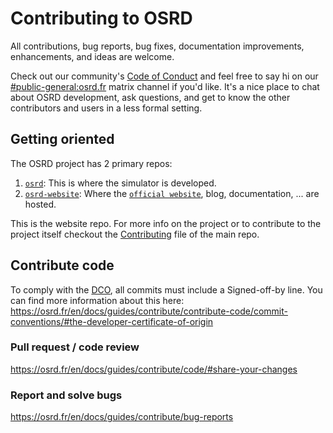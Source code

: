 # Contributing to OSRD

All contributions, bug reports, bug fixes, documentation improvements,
enhancements, and ideas are welcome.

Check out our community's [Code of Conduct](https://github.com/OpenRailAssociation/osrd/blob/dev/CODE_OF_CONDUCT.md)
and feel free to say hi on our [#public-general:osrd.fr](https://matrix.to/#/#public-general:osrd.fr)
matrix channel if you'd like. It's a nice place to chat about OSRD development,
ask questions, and get to know the other contributors and users in a less formal
setting.

## Getting oriented

The OSRD project has 2 primary repos:

1. [`osrd`](https://github.com/OpenRailAssociation/osrd): This is where the
simulator is developed.
2. [`osrd-website`](https://github.com/OpenRailAssociation/osrd-website): Where
the [`official website`](https://osrd.fr), blog, documentation, ... are hosted.

This is the website repo. For more info on the project or to contribute to the
project itself checkout the [Contributing](https://github.com/OpenRailAssociation/osrd/blob/dev/CONTRIBUTING.md)
file of the main repo.

## Contribute code

To comply with the [DCO](http://developercertificate.org/), all commits must
include a Signed-off-by line. You can find more information about this here:
https://osrd.fr/en/docs/guides/contribute/contribute-code/commit-conventions/#the-developer-certificate-of-origin

### Pull request / code review

https://osrd.fr/en/docs/guides/contribute/code/#share-your-changes

### Report and solve bugs

https://osrd.fr/en/docs/guides/contribute/bug-reports
